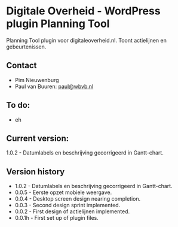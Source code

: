 # Digitale Overheid - WordPress plugin Planning Tool
Planning Tool plugin voor digitaleoverheid.nl. Toont actielijnen en gebeurtenissen.

## Contact
* Pim Nieuwenburg
* Paul van Buuren: paul@wbvb.nl

## To do:
* eh

## Current version:
1.0.2 - Datumlabels en beschrijving gecorrigeerd in Gantt-chart.

## Version history
* 1.0.2 - Datumlabels en beschrijving gecorrigeerd in Gantt-chart.
* 0.0.5 - Eerste opzet mobiele weergave.
* 0.0.4 - Desktop screen design nearing completion.
* 0.0.3 - Second design sprint implemented.
* 0.0.2 - First design of actielijnen implemented.
* 0.0.1h - First set up of plugin files.
